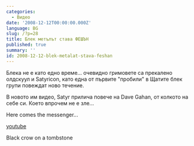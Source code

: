 ```yaml
---
categories:
  - Видео
date: '2008-12-12T00:00:00.000Z'
language: BG
slug: /?p=28
title: Блек метълът става ФЕШЪН
published: true
summary: ''
id: 2008-12-12-blek-metalat-stava-feshan
---
```


Блека не е като едно време... очевидно гримовете са прекалено олдскуул и Satyricon, като една от първите "пробили" в Щатите блек групи повеждат ново течение.

В новото им видео, Satyr прилича повече на Dave Gahan, от колкото на себе си. Което впрочем не е зле...

Here comes the messenger...

[youtube](https://www.youtube.com/watch?v=5GW1W72xHMs)

Black crow on a tombstone
